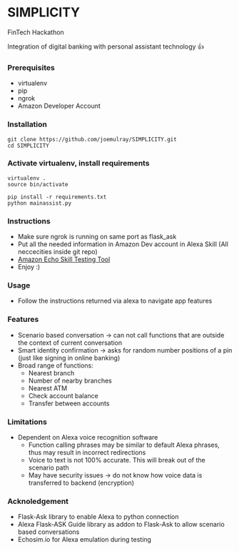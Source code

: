 # SIMPLICITY
FinTech Hackathon

Integration of digital banking with personal assistant technology :thumbsup:
 

### Prerequisites
* virtualenv
* pip
* ngrok
* Amazon Developer Account

### Installation

```
git clone https://github.com/joemulray/SIMPLICITY.git
cd SIMPLICITY
```

### Activate virtualenv, install requirements

```
virtualenv .
source bin/activate

pip install -r requirements.txt
python mainassist.py

```

### Instructions
* Make sure ngrok is running on same port as flask_ask
* Put all the needed information in Amazon Dev account in Alexa Skill (All neccecities inside git repo)
* [Amazon Echo Skill Testing Tool](https://echosim.io/)
* Enjoy :)


### Usage
* Follow the instructions returned via alexa to navigate app features


### Features
* Scenario based conversation -> can not call functions that are outside the context of current conversation
* Smart identity confirmation -> asks for random number positions of a pin (just like signing in online banking)
* Broad range of functions:
    * Nearest branch
    * Number of nearby branches
    * Nearest ATM
    * Check account balance
    * Transfer between accounts


### Limitations
* Dependent on Alexa voice recognition software
    * Function calling phrases may be similar to default Alexa phrases, thus may result in incorrect redirections
    * Voice to text is not 100% accurate. This will break out of the scenario path
    * May have security issues -> do not know how voice data is transferred to backend (encryption)


### Acknoledgement
* Flask-Ask library to enable Alexa to python connection
* Alexa Flask-ASK Guide library as addon to Flask-Ask to allow scenario based conversations
* Echosim.io for Alexa emulation during testing